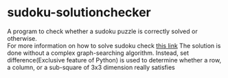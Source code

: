 sudoku-solutionchecker
======================
A program to check whether a sudoku puzzle is correctly solved or otherwise.<br>
For more information on how to solve sudoku check <a href="http://en.wikipedia.org/wiki/Sudoku">this link</a>
The solution is done without a complex graph-searching algorithm. Instead, set difference(Exclusive feature of Python) is used to determine whether a row, a column, or a sub-square of 3x3 dimension really satisfies 
